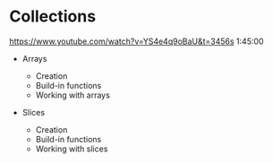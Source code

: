 Collections
================================================================================

https://www.youtube.com/watch?v=YS4e4q9oBaU&t=3456s
1:45:00

- Arrays
  - Creation
  - Build-in functions
  - Working with arrays

- Slices
  - Creation
  - Build-in functions
  - Working with slices

